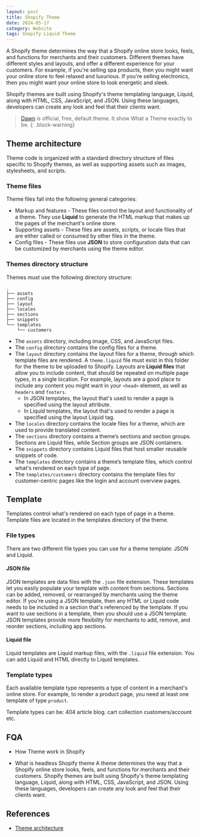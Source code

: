 ```yaml
---
layout: post
title: Shopify Theme
date: 2024-05-17
category: Website
tags: Shopify Liquid Theme
---
```



A Shopify theme determines the way that a Shopify online store looks, feels, and functions for merchants and their customers.
Different themes have different styles and layouts, and offer a different experience for your customers. For example, if you're selling spa products, then you might want your online store to feel relaxed and luxurious. If you're selling electronics, then you might want your online store to look energetic and sleek.

Shopify themes are built using Shopify's theme templating language, Liquid, along with HTML, CSS, JavaScript, and JSON. Using these languages, developers can create any look and feel that their clients want. 

> [Dawn](https://github.com/Shopify/dawn) is official, free, default theme. It show What a Theme exactly to be.
{: .block-warning}

## Theme architecture

Theme code is organized with a standard directory structure of files specific to Shopify themes, as well as supporting assets such as images, stylesheets, and scripts.

### Theme files
Theme files fall into the following general categories:

- Markup and features - These files control the layout and functionality of a theme. They use **Liquid** to generate the HTML markup that makes up the pages of the merchant's online store.
- Supporting assets - These files are assets, scripts, or locale files that are either called or consumed by other files in the theme.
- Config files - These files use **JSON** to store configuration data that can be customized by merchants using the theme editor.

### Themes directory structure
Themes must use the following directory structure:
```
.
├── assets
├── config
├── layout
├── locales
├── sections
├── snippets
└── templates
    └── customers
```

- The `assets` directory, including image, CSS, and JavaScript files.
- The `config` directory contains the config files for a theme. 
- The `layout` directory contains the layout files for a theme, through which template files are rendered. A `theme.liquid` file must exist in this folder for the theme to be uploaded to Shopify. Layouts are **Liquid files** that allow you to include content, that should be repeated on multiple page types, in a single location. For example, layouts are a good place to include any content you might want in your `<head>` element, as well as `headers` and `footers`.
  - In JSON templates, the layout that's used to render a page is specified using the layout attribute.
  - In Liquid templates, the layout that's used to render a page is specified using the layout Liquid tag.
- The `locales` directory contains the locale files for a theme, which are used to provide translated content.
- The `sections` directory contains a theme’s sections and section groups. Sections are Liquid files, while Section groups are JSON containers.
- The `snippets` directory contains Liquid files that host smaller reusable snippets of code.
- The `templates` directory contains a theme’s template files, which control what's rendered on each type of page.
- The `templates/customers` directory contains the template files for customer-centric pages like the login and account overview pages.

## Template

Templates control what's rendered on each type of page in a theme.
Template files are located in the templates directory of the theme.

### File types

There are two different file types you can use for a theme template: JSON and Liquid. 
#### JSON	file
JSON templates are data files with the `.json` file extension. These templates let you easily populate your template with content from sections. Sections can be added, removed, or rearranged by merchants using the theme editor.
If you're using a JSON template, then any HTML or Liquid code needs to be included in a section that's referenced by the template.
If you want to use sections in a template, then you should use a JSON template.
JSON templates provide more flexibility for merchants to add, remove, and reorder sections, including app sections.

#### Liquid	file
Liquid templates are Liquid markup files, with the `.liquid` file extension. You can add Liquid and HTML directly to Liquid templates.

### Template types

Each available template type represents a type of content in a merchant's online store.
For example, to render a product page, you need at least one template of type `product`.

Template types can be: 
404	
article	
blog.
cart
collection
customers/account
etc.

## FQA
- How Theme work in Shopify

- What is headless Shopify theme
A theme determines the way that a Shopify online store looks, feels, and functions for merchants and their customers.
Shopify themes are built using Shopify's theme templating language, Liquid, along with HTML, CSS, JavaScript, and JSON. Using these languages, developers can create any look and feel that their clients want. 


## References

- [Theme architecture](https://shopify.dev/docs/themes/architecture)